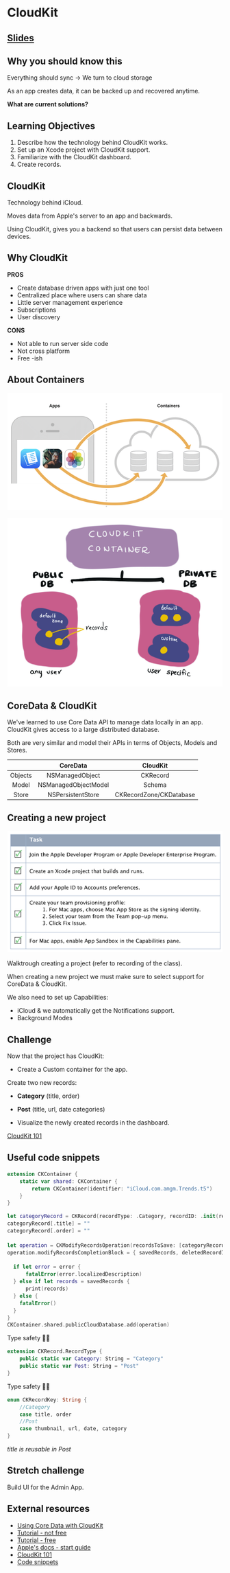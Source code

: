 <!-- Run this slideshow via the following command: -->
<!-- reveal-md README.md -w -->


<!-- .slide: class="header" -->

# CloudKit

## [Slides](https://make-school-courses.github.io/MOB-2.1-Local-Persistence-in-iOS/Slides/Lesson11/README.html ':ignore')

<!-- > -->

## Why you should know this

Everything should sync -> We turn to cloud storage

As an app creates data, it can be backed up and recovered anytime.

**What are current solutions?**

<!-- > -->

## Learning Objectives

1. Describe how the technology behind CloudKit works.
1. Set up an Xcode project with CloudKit support.
1. Familiarize with the CloudKit dashboard.
1. Create records.

<!-- > -->

## CloudKit

Technology behind iCloud.

Moves data from Apple's server to an app and backwards.

Using CloudKit, gives you a backend so that users can persist data between devices.

<!-- > -->

## Why CloudKit

**PROS**

- Create database driven apps with just one tool
- Centralized place where users can share data
- Little server management experience
- Subscriptions
- User discovery


<!-- > -->

**CONS**

-  Not able to run server side code
-  Not cross platform
-  Free -ish

<!-- > -->

## About Containers

![containers](assets/containers.png)

<!-- > -->

![cloudkit](assets/cloudkit.jpeg)

<!-- > -->

## CoreData & CloudKit

We've learned to use Core Data API to manage data locally in an app.<br>
CloudKit gives access to a large distributed database.

Both are very similar and model their APIs in terms of Objects, Models and Stores.

<!-- > -->

|         |      CoreData            |       CloudKit               |
|:-------:|:------------------------:|:----------------------------:|
| Objects |   NSManagedObject        |     CKRecord                 |
| Model   |   NSManagedObjectModel   |     Schema                   |
| Store   |   NSPersistentStore      |     CKRecordZone/CKDatabase  |

<!--

## NSPersistentCloudKitContainer

- Encapsulation of common patterns used to build sync with iCloud
- Gives us a copy of all CloudKit data to store locally
- Robust scheduling and error recovery
- Handles transformation between NSManagedObject and CKRecord

## Why a local replica of CloudKit?

Fetching from a local store is MUCH FASTER 😀

See more about this in [this video from WWDC](https://developer.apple.com/videos/play/wwdc2019/202/)(min 9:00)

-->

<!-- > -->

## Creating a new project

![list](assets/list.png)

Walktrough creating a project (refer to recording of the class).

<!-- > -->

When creating a new project we must make sure to select support for CoreData & CloudKit.

We also need to set up Capabilities:
- iCloud & we automatically get the Notifications support.
- Background Modes

<!-- > -->

## Challenge

Now that the project has CloudKit:

- Create a Custom container for the app.

Create two new records:

- **Category** (title, order)
- **Post** (title, url, date categories)

- Visualize the newly created records in the dashboard.

[CloudKit 101](https://rambo.codes/posts/2020-02-25-cloudkit-101)

<!-- > -->

## Useful code snippets

```swift
extension CKContainer {
    static var shared: CKContainer {
        return CKContainer(identifier: "iCloud.com.amgm.Trends.t5")
    }
}
```

<!-- > -->

```swift
let categoryRecord = CKRecord(recordType: .Category, recordID: .init(recordName: UUID().uuidString))
categoryRecord[.title] = ""
categoryRecord[.order] = ""

let operation = CKModifyRecordsOperation(recordsToSave: [categoryRecord], recordIDsToDelete: nil)
operation.modifyRecordsCompletionBlock = { savedRecords, deletedRecordIds, error in

  if let error = error {
      fatalError(error.localizedDescription)
  } else if let records = savedRecords {
      print(records)
  } else {
    fatalError()
  }
}
CKContainer.shared.publicCloudDatabase.add(operation)
```

<!-- > -->

Type safety 👌🏼

```swift
extension CKRecord.RecordType {
    public static var Category: String = "Category"
    public static var Post: String = "Post"
}
```

<!-- > -->

Type safety 👌🏼

```swift
enum CKRecordKey: String {
    //Category
    case title, order
    //Post
    case thumbnail, url, date, category
}
```
*title is reusable in Post*

<!-- > -->

## Stretch challenge

Build UI for the Admin App.

<!-- > -->

## External resources

- [Using Core Data with CloudKit](https://developer.apple.com/videos/play/wwdc2019/202/)
- [Tutorial - not free](https://www.raywenderlich.com/3413-introduction-to-cloudkit)
- [Tutorial - free](https://www.raywenderlich.com/4878052-cloudkit-tutorial-getting-started)
- [Apple's docs - start guide](https://developer.apple.com/library/archive/documentation/DataManagement/Conceptual/CloudKitQuickStart/Introduction/Introduction.html#//apple_ref/doc/uid/TP40014987-CH1-SW1)
- [CloudKit 101](https://rambo.codes/posts/2020-02-25-cloudkit-101)
- [Code snippets](https://littlebitesofcocoa.com/topics/36-cloudkit)
